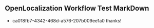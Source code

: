 ## OpenLocalization Workflow Test MarkDown
* ca018fb7-4342-468d-a576-207b009ee1a0 thanks!

<!--HONumber=Aug16_HO4-->


